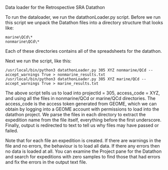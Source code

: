 Data loader for the Retrospective SRA Datathon

To run the dataloader, we run the datathonLoader.py script.  Before we run this script we unpack the Datathon files into a directory structure that looks like:
```
marine\QCd\*
nonmarine\QCd\*
```
Each of these directories contains all of the spreadsheets for the datathon.


Next we run the script, like this:

```
/usr/local/bin/python3 datathonLoader.py 305 XYZ nonmarine/QCd --accept_warnings True > nonmarine_results.txt
/usr/local/bin/python3 datathonLoader.py 305 XYZ marine/QCd --accept_warnings True > marine_results.txt
```
The above script tells us to load into projectId = 305, access_code = XYZ, and using all the files in nonmarine/QCd or marine/QCd directories.  The access_code is the access token generated from GEOME, which we can obtain by logging into a GEOME account with permissions to load into the datathon project. We parse the files in each directory to extract the expedition name from the file itself, everything before the first underscore. Finally, output is redirected to text to tell us why files may have passed or failed.

Note that for each file an expedition is created.  If there are warnings in the file and no errors, the  behaviour is to load all data.  If there any errors then no data is loaded at all.  You can examine the Project pane for the Datathon and search for expeditions with zero samples to find those that had errors and fix the errors in the output text file. 
